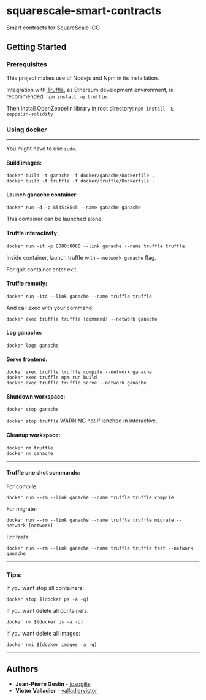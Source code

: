 # squarescale-smart-contracts
Smart contracts for SquareScale ICO

## Getting Started

### Prerequisites
This project makes use of Nodejs and Npm in its installation.

Integration with [Truffle](https://github.com/ConsenSys/truffle), as Ethereum development environment, is recommended.
`npm install -g truffle`

Then install OpenZeppelin library in root directory:
`npm install -E zeppelin-solidity`

### Using docker

___

You might have to use `sudo`.

#### Build images:
```
docker build -t ganache -f docker/ganache/Dockerfile .
docker build -t truffle -f docker/truffle/Dockerfile .
```

#### Launch ganache container:
`docker run -d -p 8545:8545 --name ganache ganache`

This container can be launched alone.

#### Truffle interactivity:
`docker run -it -p 8080:8080 --link ganache --name truffle truffle`

Inside container, launch truffle with `--network ganache` flag.

For quit container enter exit.

#### Truffle remotly:
`docker run -itd --link ganache --name truffle truffle`

And call exec with your command:

`docker exec truffle truffle [command] --network ganache`

#### Log ganache:
`docker logs ganache`

#### Serve frontend:
```
docker exec truffle truffle compile --network ganache
docker exec truffle npm run build
docker exec truffle truffle serve --network ganache
```

#### Shutdown workspace:
`docker stop ganache`

`docker stop truffle` WARNING not if lanched in interactive.

#### Cleanup workspace:
```
docker rm truffle
docker rm ganache
```

---

#### Truffle one shot commands:
For compile:

`docker run --rm --link ganache --name truffle truffle compile`

For migrate:

`docker run --rm --link ganache --name truffle truffle migrate --network [network]`

For tests:

`docker run --rm --link ganache --name truffle truffle test --network ganache`

***

### Tips:
If you want stop all containers:

`docker stop $(docker ps -a -q)`

If you want delete all containers:

`docker rm $(docker ps -a -q)`

If you want delete all images:

`docker rmi $(docker images -a -q)`


___

## Authors
* **Jean-Pierre Geslin** - [jpsogilis](https://github.com/jpsogilis)
* **Victor Valladier** - [valladiervictor](https://github.com/valladiervictor)
